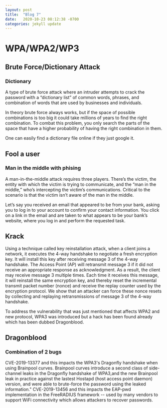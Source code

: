 ```yaml
---
layout: post
title:  "Blog 7"
date:   2020-10-23 08:12:38 -0700
categories: jekyll update
---
```


<h1>WPA/WPA2/WP3</h1>
<h2>Brute Force/Dictionary Attack</h2>
<h3>Dictionary</h3> 
<p>A type of brute force attack where an intruder attempts to crack the password with a “dictionary list” of common words, phrases, and combination of words that are used by businesses and individuals.</p>
<p>In theory brute force always works, but if the space of possible combinations is too big it could take millions of years to find the right combination. To combat this problem, you only search the parts of the space that have a higher probability of having the right combination in them.</p>
<p>One can easily find a dictionary file online if they just google it.</p>
<h2>Fool a user</h2>
<h3>Man in the middle with phising</h3>         
<p>A man-in-the-middle attack requires three players. There’s the victim, the entity with which the victim is trying to communicate, and the “man in the middle,” who’s intercepting the victim’s communications. Critical to the scenario is that the victim isn’t aware of the man in the middle.</p>
<p>Let’s say you received an email that appeared to be from your bank, asking you to log in to your account to confirm your contact information. You click on a link in the email and are taken to what appears to be your bank’s website, where you log in and perform the requested task.</p>
<h2>Krack</h2>
<p>Using a technique called key reinstallation attack, when a client joins a network, it executes the 4-way handshake to negotiate a fresh encryption key. It will install this key after receiving message 3 of the 4-way handshake. The Access Point (AP) will retransmit message 3 if it did not receive an appropriate response as acknowledgment. As a result, the client may receive message 3 multiple times. Each time it receives this message, it will reinstall the same encryption key, and thereby reset the incremental transmit packet number (nonce) and receive the replay counter used by the encryption protocol. We show that an attacker can force these nonce resets by collecting and replaying retransmissions of message 3 of the 4-way handshake.</p>
<p>To address the vulnerability that was just mentioned that affects WPA2 and new protocol, WPA3 was introduced but a hack has been found already which has been dubbed Dragonblood.
<h2>Dragonblood</h2>
<h3>Combination of 2 bugs</h3> 
<p>CVE-2019-13377 and this impacts the WPA3's Dragonfly handshake when using Brainpool curves. Brainpool curves introduce a second class of side-channel leaks in the Dragonfly handshake of WPA3,and the new Brainpool leak in practice against the lastest Hostapd (host access point daemon) version, and were able to brute-force the password using the leaked information."
CVE-2019-13456 and this impacts the EAP-pwd implementation in the FreeRADIUS framework -- used by many vendors to support WiFi connectivity which allows attackers to recover passwords.</p>
